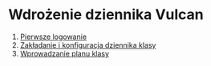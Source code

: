 # Wdrożenie dziennika Vulcan

1. [Pierwsze logowanie](konto_logowanie.md)
2. [Zakładanie i konfiguracja dziennika klasy](zakladanie_dziennika.md)
3. [Wprowadzanie planu klasy](wprowadzanie_planu.md)
